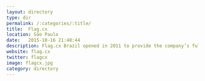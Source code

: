 ```yaml
---
layout: directory
type: dir
permalink: /:categories/:title/
title:  Flag.cx
location: São Paulo
date:   2015-10-16 21:48:44
description: Flag.cx Brazil opened in 2011 to provide the company’s full array of user-focused design, digital business transformation consulting and integrated marketing services to clients in Brazil and throughout Latin America.
website: flag.cx
twitter: flagcx
image: flagcx.jpg
category: directory
---
```

